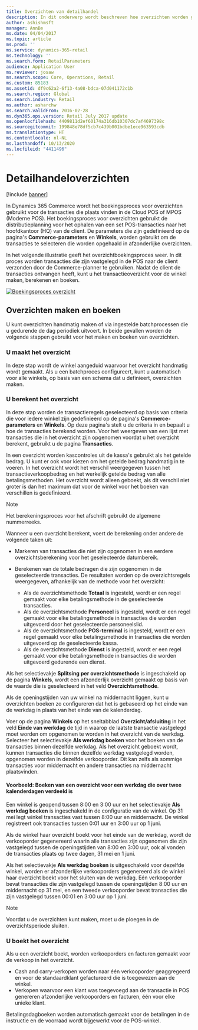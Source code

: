 ```yaml
---
title: Overzichten van detailhandel
description: In dit onderwerp wordt beschreven hoe overzichten worden gemaakt en geboekt.
author: ashishmsft
manager: AnnBe
ms.date: 04/04/2017
ms.topic: article
ms.prod: ''
ms.service: dynamics-365-retail
ms.technology: ''
ms.search.form: RetailParameters
audience: Application User
ms.reviewer: josaw
ms.search.scope: Core, Operations, Retail
ms.custom: 85183
ms.assetid: df9c62a2-6f13-4a08-bdca-07d041172c1b
ms.search.region: Global
ms.search.industry: Retail
ms.author: asharchw
ms.search.validFrom: 2016-02-28
ms.dyn365.ops.version: Retail July 2017 update
ms.openlocfilehash: 4409811d2ef60174a316db10307dc7af4697398c
ms.sourcegitcommit: 199848e78df5cb7c439b001bdbe1ece963593cdb
ms.translationtype: HT
ms.contentlocale: nl-NL
ms.lasthandoff: 10/13/2020
ms.locfileid: "4411496"
---
```

# <a name="retail-statements"></a>Detailhandeloverzichten

[!include [banner](includes/banner.md)]

In Dynamics 365 Commerce wordt het boekingsproces voor overzichten gebruikt voor de transacties die plaats vinden in de Cloud POS of MPOS (Moderne POS). Het boekingsproces voor overzichten gebruikt de distributieplanning voor het ophalen van een set POS-transacties naar het hoofdkantoor (HQ) van de client. De parameters die zijn gedefinieerd op de pagina's **Commerce-parameters** en **Winkels**, worden gebruikt om de transacties te selecteren die worden opgehaald in afzonderlijke overzichten.

In het volgende illustratie geeft het overzichtboekingsproces weer. In dit proces worden transacties die zijn vastgelegd in de POS naar de client verzonden door de Commerce-planner te gebruiken. Nadat de client de transacties ontvangen heeft, kunt u het transactieoverzicht voor de winkel maken, berekenen en boeken.

[![Boekingsproces overzicht](./media/retail-statements.png)](./media/retail-statements.png)

## <a name="creating-and-posting-statements"></a>Overzichten maken en boeken

U kunt overzichten handmatig maken of via ingestelde batchprocessen die u gedurende de dag periodiek uitvoert. In beide gevallen worden de volgende stappen gebruikt voor het maken en boeken van overzichten.

### <a name="create-the-statement"></a>U maakt het overzicht

In deze stap wordt de winkel aangeduid waarvoor het overzicht handmatig wordt gemaakt. Als u een batchproces configureert, kunt u automatisch voor alle winkels, op basis van een schema dat u definieert, overzichten maken.

### <a name="calculate-the-statement"></a>U berekent het overzicht

In deze stap worden de transactieregels geselecteerd op basis van criteria die voor iedere winkel zijn gedefinieerd op de pagina's **Commerce-parameters** en **Winkels**. Op deze pagina's stelt u de criteria in en bepaalt u hoe de transacties berekend worden. Voor het weergeven van een lijst met transacties die in het overzicht zijn opgenomen voordat u het overzicht berekent, gebruikt u de pagina **Transacties**.

In een overzicht worden kascontroles uit de kassa's gebruikt als het getelde bedrag. U kunt er ook voor kiezen om het getelde bedrag handmatig in te voeren. In het overzicht wordt het verschil weergegeven tussen het transactieverkoopbedrag en het werkelijk getelde bedrag van alle betalingsmethoden. Het overzicht wordt alleen geboekt, als dit verschil niet groter is dan het maximum dat voor de winkel voor het boeken van verschillen is gedefinieerd.

> [!NOTE]
> Het berekeningsproces voor het afschrift gebruikt de algemene nummerreeks.

Wanneer u een overzicht berekent, voert de berekening onder andere de volgende taken uit:

- Markeren van transacties die niet zijn opgenomen in een eerdere overzichtsberekening voor het geselecteerde datumbereik.
- Berekenen van de totale bedragen die zijn opgenomen in de geselecteerde transacties. De resultaten worden op de overzichtsregels weergegeven, afhankelijk van de methode voor het overzicht:

    - Als de overzichtsmethode **Totaal** is ingesteld, wordt er een regel gemaakt voor elke betalingsmethode in de geselecteerde transacties.
    - Als de overzichtsmethode **Personeel** is ingesteld, wordt er een regel gemaakt voor elke betalingsmethode in transacties die worden uitgevoerd door het geselecteerde personeelslid.
    - Als de overzichtsmethode **POS-terminal** is ingesteld, wordt er een regel gemaakt voor elke betalingsmethode in transacties die worden uitgevoerd op de geselecteerde kassa.
    - Als de overzichtsmethode **Dienst** is ingesteld, wordt er een regel gemaakt voor elke betalingsmethode in transacties die worden uitgevoerd gedurende een dienst.

Als het selectievakje **Splitsing per overzichtsmethode** is ingeschakeld op de pagina **Winkels**, wordt een afzonderlijk overzicht gemaakt op basis van de waarde die is geselecteerd in het veld **Overzichtsmethode**.

Als de openingstijden van uw winkel na middernacht liggen, kunt u overzichten boeken zo configureren dat het is gebaseerd op het einde van de werkdag in plaats van het einde van de kalenderdag.

Voer op de pagina **Winkels** op het sneltabblad **Overzicht/afsluiting** in het veld **Einde van werkdag** de tijd in waarop de laatste transactie vastgelegd moet worden om opgenomen te worden in het overzicht van de werkdag. Selecteer het selectievakje **Als werkdag boeken** voor het boeken van de transacties binnen dezelfde werkdag. Als het overzicht geboekt wordt, kunnen transacties die binnen dezelfde werkdag vastgelegd worden, opgenomen worden in dezelfde verkooporder. Dit kan zelfs als sommige transacties voor middernacht en andere transacties na middernacht plaatsvinden.

#### <a name="example-post-a-statement-for-a-business-day-that-extends-over-two-calendar-days"></a>Voorbeeld: Boeken van een overzicht voor een werkdag die over twee kalenderdagen verdeeld is

Een winkel is geopend tussen 8:00 en 3:00 uur en het selectievakje **Als werkdag boeken** is ingeschakeld in de configuratie van de winkel. Op 31 mei legt winkel transacties vast tussen 8:00 uur en middernacht. De winkel registreert ook transacties tussen 0:01 uur en 3:00 uur op 1 juni.

Als de winkel haar overzicht boekt voor het einde van de werkdag, wordt de verkooporder gegenereerd waarin alle transacties zijn opgenomen die zijn vastgelegd tussen de openingstijden van 8:00 en 3:00 uur, ook al vonden de transacties plaats op twee dagen, 31 mei en 1 juni.

Als het selectievakje **Als werkdag boeken** is uitgeschakeld voor dezelfde winkel, worden er afzonderlijke verkooporders gegenereerd als de winkel haar overzicht boekt voor het sluiten van de werkdag. Eén verkooporder bevat transacties die zijn vastgelegd tussen de openingstijden 8:00 uur en middernacht op 31 mei, en een tweede verkooporder bevat transacties die zijn vastgelegd tussen 00:01 en 3:00 uur op 1 juni.

> [!NOTE]
> Voordat u de overzichten kunt maken, moet u de ploegen in de overzichtsperiode sluiten.

### <a name="post-the-statement"></a>U boekt het overzicht

Als u een overzicht boekt, worden verkooporders en facturen gemaakt voor de verkoop in het overzicht.

- Cash and carry-verkopen worden naar één verkooporder geaggregeerd en voor de standaardklant gefactureerd die is toegewezen aan de winkel.
- Verkopen waarvoor een klant was toegevoegd aan de transactie in POS genereren afzonderlijke verkooporders en facturen, één voor elke unieke klant.

Betalingsdagboeken worden automatisch gemaakt voor de betalingen in de instructie en de voorraad wordt bijgewerkt voor de POS-winkel.

